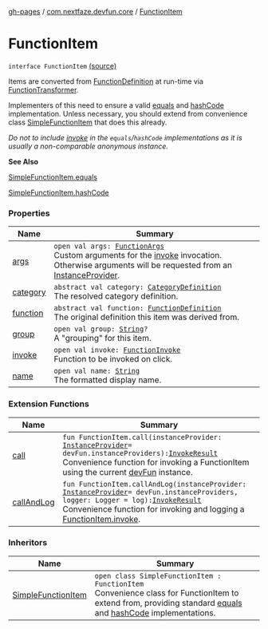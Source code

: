 [gh-pages](../../index.md) / [com.nextfaze.devfun.core](../index.md) / [FunctionItem](.)

# FunctionItem

`interface FunctionItem` [(source)](https://github.com/NextFaze/dev-fun/tree/master/devfun-annotations/src/main/java/com/nextfaze/devfun/core/Items.kt#L16)

Items are converted from [FunctionDefinition](../-function-definition/index.md) at run-time via [FunctionTransformer](../-function-transformer/index.md).

Implementers of this need to ensure a valid [equals](https://kotlinlang.org/api/latest/jvm/stdlib/kotlin/-any/equals.html) and [hashCode](https://kotlinlang.org/api/latest/jvm/stdlib/kotlin/-any/hash-code.html) implementation.
Unless necessary, you should extend from convenience class [SimpleFunctionItem](../-simple-function-item/index.md) that does this already.

*Do not to include [invoke](invoke.md) in the `equals`/`hashCode` implementations as it is usually a non-comparable anonymous instance.*

**See Also**

[SimpleFunctionItem.equals](../-simple-function-item/equals.md)

[SimpleFunctionItem.hashCode](../-simple-function-item/hash-code.md)

### Properties

| Name | Summary |
|---|---|
| [args](args.md) | `open val args: `[`FunctionArgs`](../-function-args.md)<br>Custom arguments for the [invoke](invoke.md) invocation. Otherwise arguments will be requested from an [InstanceProvider](../../com.nextfaze.devfun.inject/-instance-provider/index.md). |
| [category](category.md) | `abstract val category: `[`CategoryDefinition`](../-category-definition/index.md)<br>The resolved category definition. |
| [function](function.md) | `abstract val function: `[`FunctionDefinition`](../-function-definition/index.md)<br>The original definition this item was derived from. |
| [group](group.md) | `open val group: `[`String`](https://kotlinlang.org/api/latest/jvm/stdlib/kotlin/-string/index.html)`?`<br>A "grouping" for this item. |
| [invoke](invoke.md) | `open val invoke: `[`FunctionInvoke`](../-function-invoke.md)<br>Function to be invoked on click. |
| [name](name.md) | `open val name: `[`String`](https://kotlinlang.org/api/latest/jvm/stdlib/kotlin/-string/index.html)<br>The formatted display name. |

### Extension Functions

| Name | Summary |
|---|---|
| [call](../call.md) | `fun FunctionItem.call(instanceProvider: `[`InstanceProvider`](../../com.nextfaze.devfun.inject/-instance-provider/index.md)` = devFun.instanceProviders): `[`InvokeResult`](../-invoke-result/index.md)<br>Convenience function for invoking a FunctionItem using the current [devFun](../dev-fun.md) instance. |
| [callAndLog](../call-and-log.md) | `fun FunctionItem.callAndLog(instanceProvider: `[`InstanceProvider`](../../com.nextfaze.devfun.inject/-instance-provider/index.md)` = devFun.instanceProviders, logger: Logger = log): `[`InvokeResult`](../-invoke-result/index.md)<br>Convenience function for invoking and logging a [FunctionItem.invoke](invoke.md). |

### Inheritors

| Name | Summary |
|---|---|
| [SimpleFunctionItem](../-simple-function-item/index.md) | `open class SimpleFunctionItem : FunctionItem`<br>Convenience class for FunctionItem to extend from, providing standard [equals](../-simple-function-item/equals.md) and [hashCode](../-simple-function-item/hash-code.md) implementations. |
